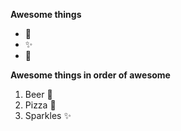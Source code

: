 **Awesome things**
  * :pizza:
  * :sparkles:
  * :beer: 
 
 **Awesome things in order of awesome**
  1. Beer :beer:
  2. Pizza :pizza:
  3. Sparkles :sparkles:
